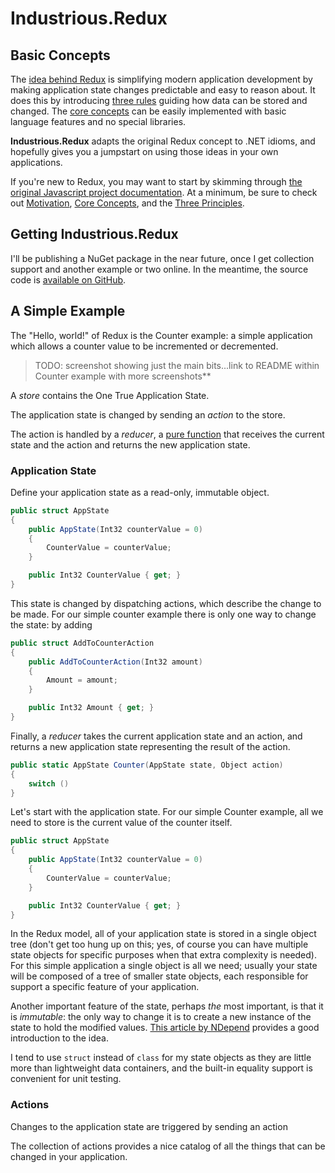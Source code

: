 # Industrious.Redux

## Basic Concepts

The [idea behind Redux](https://redux.js.org/introduction/motivation) is simplifying modern application development by making application state changes predictable and easy to reason about. It does this by introducing [three rules](https://redux.js.org/introduction/three-principles) guiding how data can be stored and changed. The [core concepts](https://redux.js.org/introduction/core-concepts) can be easily implemented with basic language features and no special libraries.

**Industrious.Redux** adapts the original Redux concept to .NET idioms, and hopefully gives you a jumpstart on using those ideas in your own applications.

If you're new to Redux, you may want to start by skimming through [the original Javascript project documentation](https://redux.js.org/introduction/getting-started). At a minimum, be sure to check out [Motivation](https://redux.js.org/introduction/motivation), [Core Concepts](https://redux.js.org/introduction/core-concepts), and the [Three Principles](https://redux.js.org/introduction/three-principles).

## Getting Industrious.Redux

I'll be publishing a NuGet package in the near future, once I get collection support and another example or two online. In the meantime, the source code is [available on GitHub](https://github.com/industriousone/industrious-redux).


## A Simple Example

The "Hello, world!" of Redux is the Counter example: a simple application which allows a counter value to be incremented or decremented.

> TODO: screenshot showing just the main bits...link to README within Counter example with more screenshots**





A _store_ contains the One True Application State.

The application state is changed by sending an _action_ to the store.

The action is handled by a _reducer_, a [pure function](https://en.wikipedia.org/wiki/Pure_function) that receives the current state and the action and returns the new application state.


### Application State

Define your application state as a read-only, immutable object.

```csharp
public struct AppState
{
    public AppState(Int32 counterValue = 0)
    {
        CounterValue = counterValue;
    }

    public Int32 CounterValue { get; }
}
```

This state is changed by dispatching actions, which describe the change to be made. For our simple counter example there is only one way to change the state: by adding

```csharp
public struct AddToCounterAction
{
	public AddToCounterAction(Int32 amount)
	{
		Amount = amount;
	}

	public Int32 Amount { get; }
}
```

Finally, a _reducer_ takes the current application state and an action, and returns a new application state representing the result of the action.

```csharp
public static AppState Counter(AppState state, Object action)
{
	switch ()
}
```



Let's start with the application state. For our simple Counter example, all we need to store is the current value of the counter itself.

```csharp
public struct AppState
{
    public AppState(Int32 counterValue = 0)
    {
        CounterValue = counterValue;
    }

    public Int32 CounterValue { get; }
}
```

In the Redux model, all of your application state is stored in a single object tree (don't get too hung up on this; yes, of course you can have multiple state objects for specific purposes when that extra complexity is needed). For this simple application a single object is all we need; usually your state will be composed of a tree of smaller state objects, each responsible for support a specific feature of your application.

Another important feature of the state, perhaps _the_ most important, is that it is _immutable_: the only way to change it is to create a new instance of the state to hold the modified values. [This article by NDepend](https://blog.ndepend.com/c-sharp-immutable-types-understanding-attraction/) provides a good introduction to the idea.

I tend to use `struct` instead of `class` for my state objects as they are little more than lightweight data containers, and the built-in equality support is convenient for unit testing.

### Actions

Changes to the application state are triggered by sending an action

The collection of actions provides a nice catalog of all the things that can be changed in your application.
